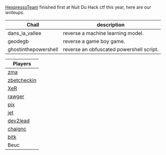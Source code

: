 
[HexpressoTeam](https://twitter.com/HexpressoCTF) finished first at Nuit Du Hack ctf this year, here are our writeups.

| Chall | description |
| --- | --- |
| dans_la_vallee | reverse a machine learning model. |
| geodegb | reverse a game boy game. |
| ghostinthepowershell | reverse an obfuscated powershell script. |

| Players |
| --- |
| [zma](https://twitter.com/_zm_a) |
| [zbetcheckin](https://twitter.com/zbetcheckin) |
| [XeR](https://github.com/XeR) |
| [rawger](https://twitter.com/_rawger) |
| [pix](https://twitter.com/pix) |
| [jet](https://twitter.com/___jet_) |
| [dev2lead](https://twitter.com/dev2lead) |
| [chaignc](https://twitter.com/chaignc) |
| [bitk](https://twitter.com/BitK_) |
| Beuc |







